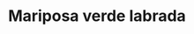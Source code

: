 ---
title: Mariposa verde labrada
date: 
draft: false

# descripcion
description : Dije de plata 925 y nácar

materials: Plata 925

color: Plateado y nácar verde

dimensions: 2,2cm largo

code: 02-25-0625

type: "Dijes"

categories: []

price: $2.950,00

# Images
# first image will be shown in the product page
images:
  # - image: "images/path_to_image"
  # La ubicacion de las imagenes es imagenes/Dijes/Dijes.Nácar/02-25-0625-mariposa-verde-labrada
  - image: "./images/dijes/nácar/02-25-0625.JPG"
---